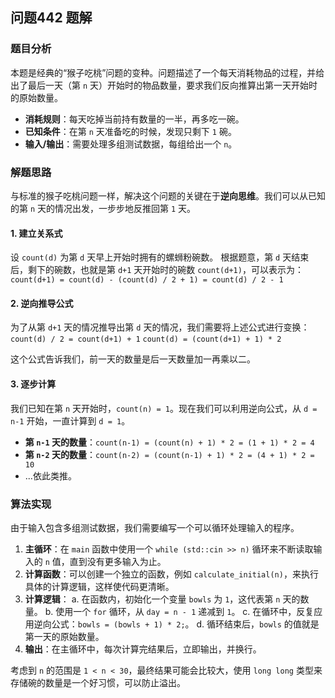 ## 问题442 题解

### 题目分析

本题是经典的“猴子吃桃”问题的变种。问题描述了一个每天消耗物品的过程，并给出了最后一天（第 `n` 天）开始时的物品数量，要求我们反向推算出第一天开始时的原始数量。

-   **消耗规则**：每天吃掉当前持有数量的一半，再多吃一碗。
-   **已知条件**：在第 `n` 天准备吃的时候，发现只剩下 `1` 碗。
-   **输入/输出**：需要处理多组测试数据，每组给出一个 `n`。

### 解题思路

与标准的猴子吃桃问题一样，解决这个问题的关键在于**逆向思维**。我们可以从已知的第 `n` 天的情况出发，一步步地反推回第 `1` 天。

#### 1. 建立关系式

设 `count(d)` 为第 `d` 天早上开始时拥有的螺蛳粉碗数。
根据题意，第 `d` 天结束后，剩下的碗数，也就是第 `d+1` 天开始时的碗数 `count(d+1)`，可以表示为：
`count(d+1) = count(d) - (count(d) / 2 + 1) = count(d) / 2 - 1`

#### 2. 逆向推导公式

为了从第 `d+1` 天的情况推导出第 `d` 天的情况，我们需要将上述公式进行变换：
`count(d) / 2 = count(d+1) + 1`
`count(d) = (count(d+1) + 1) * 2`

这个公式告诉我们，前一天的数量是后一天数量加一再乘以二。

#### 3. 逐步计算

我们已知在第 `n` 天开始时，`count(n) = 1`。现在我们可以利用逆向公式，从 `d = n-1` 开始，一直计算到 `d = 1`。

-   **第 `n-1` 天的数量**：`count(n-1) = (count(n) + 1) * 2 = (1 + 1) * 2 = 4`
-   **第 `n-2` 天的数量**：`count(n-2) = (count(n-1) + 1) * 2 = (4 + 1) * 2 = 10`
-   ...依此类推。

### 算法实现

由于输入包含多组测试数据，我们需要编写一个可以循环处理输入的程序。

1.  **主循环**：在 `main` 函数中使用一个 `while (std::cin >> n)` 循环来不断读取输入的 `n` 值，直到没有更多输入为止。
2.  **计算函数**：可以创建一个独立的函数，例如 `calculate_initial(n)`，来执行具体的计算逻辑，这样使代码更清晰。
3.  **计算逻辑**：
    a.  在函数内，初始化一个变量 `bowls` 为 `1`，这代表第 `n` 天的数量。
    b.  使用一个 `for` 循环，从 `day = n - 1` 递减到 `1`。
    c.  在循环中，反复应用逆向公式：`bowls = (bowls + 1) * 2;`。
    d.  循环结束后，`bowls` 的值就是第一天的原始数量。
4.  **输出**：在主循环中，每次计算完结果后，立即输出，并换行。

考虑到 `n` 的范围是 `1 < n < 30`，最终结果可能会比较大，使用 `long long` 类型来存储碗的数量是一个好习惯，可以防止溢出。
